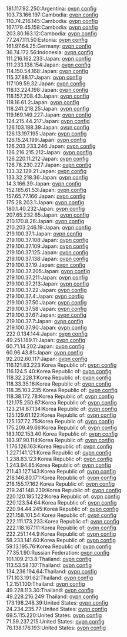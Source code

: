 181.117.92.250:Argentina: [ovpn config](vpn/181_117_92_250.ovpn)  
103.73.166.197:Cambodia: [ovpn config](vpn/103_73_166_197.ovpn)  
110.74.216.145:Cambodia: [ovpn config](vpn/110_74_216_145.ovpn)  
167.179.45.158:Cambodia: [ovpn config](vpn/167_179_45_158.ovpn)  
203.80.163.12:Cambodia: [ovpn config](vpn/203_80_163_12.ovpn)  
77.247.111.50:Estonia: [ovpn config](vpn/77_247_111_50.ovpn)  
161.97.64.25:Germany: [ovpn config](vpn/161_97_64_25.ovpn)  
36.74.172.56:Indonesia: [ovpn config](vpn/36_74_172_56.ovpn)  
111.216.162.233:Japan: [ovpn config](vpn/111_216_162_233.ovpn)  
111.233.138.154:Japan: [ovpn config](vpn/111_233_138_154.ovpn)  
114.150.54.168:Japan: [ovpn config](vpn/114_150_54_168.ovpn)  
115.37.88.17:Japan: [ovpn config](vpn/115_37_88_17.ovpn)  
117.109.59.32:Japan: [ovpn config](vpn/117_109_59_32.ovpn)  
118.13.224.198:Japan: [ovpn config](vpn/118_13_224_198.ovpn)  
118.157.208.43:Japan: [ovpn config](vpn/118_157_208_43.ovpn)  
118.16.61.2:Japan: [ovpn config](vpn/118_16_61_2.ovpn)  
118.241.218.25:Japan: [ovpn config](vpn/118_241_218_25.ovpn)  
119.169.149.227:Japan: [ovpn config](vpn/119_169_149_227.ovpn)  
124.215.44.217:Japan: [ovpn config](vpn/124_215_44_217.ovpn)  
126.103.188.39:Japan: [ovpn config](vpn/126_103_188_39.ovpn)  
126.13.197.195:Japan: [ovpn config](vpn/126_13_197_195.ovpn)  
126.15.24.199:Japan: [ovpn config](vpn/126_15_24_199.ovpn)  
126.203.233.246:Japan: [ovpn config](vpn/126_203_233_246.ovpn)  
126.216.215.212:Japan: [ovpn config](vpn/126_216_215_212.ovpn)  
126.220.11.212:Japan: [ovpn config](vpn/126_220_11_212.ovpn)  
126.78.230.227:Japan: [ovpn config](vpn/126_78_230_227.ovpn)  
133.32.129.21:Japan: [ovpn config](vpn/133_32_129_21.ovpn)  
133.32.218.36:Japan: [ovpn config](vpn/133_32_218_36.ovpn)  
14.3.166.39:Japan: [ovpn config](vpn/14_3_166_39.ovpn)  
152.165.61.53:Japan: [ovpn config](vpn/152_165_61_53.ovpn)  
157.65.77.166:Japan: [ovpn config](vpn/157_65_77_166.ovpn)  
175.28.203.1:Japan: [ovpn config](vpn/175_28_203_1.ovpn)  
180.1.40.232:Japan: [ovpn config](vpn/180_1_40_232.ovpn)  
207.65.232.65:Japan: [ovpn config](vpn/207_65_232_65.ovpn)  
210.170.8.26:Japan: [ovpn config](vpn/210_170_8_26.ovpn)  
210.203.246.19:Japan: [ovpn config](vpn/210_203_246_19.ovpn)  
219.100.37.1:Japan: [ovpn config](vpn/219_100_37_1.ovpn)  
219.100.37.108:Japan: [ovpn config](vpn/219_100_37_108.ovpn)  
219.100.37.109:Japan: [ovpn config](vpn/219_100_37_109.ovpn)  
219.100.37.125:Japan: [ovpn config](vpn/219_100_37_125.ovpn)  
219.100.37.138:Japan: [ovpn config](vpn/219_100_37_138.ovpn)  
219.100.37.19:Japan: [ovpn config](vpn/219_100_37_19.ovpn)  
219.100.37.205:Japan: [ovpn config](vpn/219_100_37_205.ovpn)  
219.100.37.211:Japan: [ovpn config](vpn/219_100_37_211.ovpn)  
219.100.37.213:Japan: [ovpn config](vpn/219_100_37_213.ovpn)  
219.100.37.22:Japan: [ovpn config](vpn/219_100_37_22.ovpn)  
219.100.37.4:Japan: [ovpn config](vpn/219_100_37_4.ovpn)  
219.100.37.50:Japan: [ovpn config](vpn/219_100_37_50.ovpn)  
219.100.37.58:Japan: [ovpn config](vpn/219_100_37_58.ovpn)  
219.100.37.67:Japan: [ovpn config](vpn/219_100_37_67.ovpn)  
219.100.37.7:Japan: [ovpn config](vpn/219_100_37_7.ovpn)  
219.100.37.90:Japan: [ovpn config](vpn/219_100_37_90.ovpn)  
222.0.134.144:Japan: [ovpn config](vpn/222_0_134_144.ovpn)  
49.251.189.11:Japan: [ovpn config](vpn/49_251_189_11.ovpn)  
60.71.14.202:Japan: [ovpn config](vpn/60_71_14_202.ovpn)  
60.96.43.81:Japan: [ovpn config](vpn/60_96_43_81.ovpn)  
92.202.60.117:Japan: [ovpn config](vpn/92_202_60_117.ovpn)  
116.121.83.223:Korea Republic of: [ovpn config](vpn/116_121_83_223.ovpn)  
116.124.5.40:Korea Republic of: [ovpn config](vpn/116_124_5_40.ovpn)  
118.32.228.1:Korea Republic of: [ovpn config](vpn/118_32_228_1.ovpn)  
118.33.35.16:Korea Republic of: [ovpn config](vpn/118_33_35_16.ovpn)  
118.35.103.235:Korea Republic of: [ovpn config](vpn/118_35_103_235.ovpn)  
118.38.172.78:Korea Republic of: [ovpn config](vpn/118_38_172_78.ovpn)  
121.175.250.67:Korea Republic of: [ovpn config](vpn/121_175_250_67.ovpn)  
123.214.67.134:Korea Republic of: [ovpn config](vpn/123_214_67_134.ovpn)  
125.129.61.122:Korea Republic of: [ovpn config](vpn/125_129_61_122.ovpn)  
125.137.72.75:Korea Republic of: [ovpn config](vpn/125_137_72_75.ovpn)  
175.209.49.66:Korea Republic of: [ovpn config](vpn/175_209_49_66.ovpn)  
183.102.153.40:Korea Republic of: [ovpn config](vpn/183_102_153_40.ovpn)  
183.97.90.114:Korea Republic of: [ovpn config](vpn/183_97_90_114.ovpn)  
1.176.126.163:Korea Republic of: [ovpn config](vpn/1_176_126_163.ovpn)  
1.227.141.121:Korea Republic of: [ovpn config](vpn/1_227_141_121.ovpn)  
1.238.83.123:Korea Republic of: [ovpn config](vpn/1_238_83_123.ovpn)  
1.243.94.85:Korea Republic of: [ovpn config](vpn/1_243_94_85.ovpn)  
211.43.127.143:Korea Republic of: [ovpn config](vpn/211_43_127_143.ovpn)  
218.146.80.171:Korea Republic of: [ovpn config](vpn/218_146_80_171.ovpn)  
218.155.17.162:Korea Republic of: [ovpn config](vpn/218_155_17_162.ovpn)  
219.241.148.239:Korea Republic of: [ovpn config](vpn/219_241_148_239.ovpn)  
220.120.185.122:Korea Republic of: [ovpn config](vpn/220_120_185_122.ovpn)  
220.123.54.64:Korea Republic of: [ovpn config](vpn/220_123_54_64.ovpn)  
220.94.44.245:Korea Republic of: [ovpn config](vpn/220_94_44_245.ovpn)  
221.158.101.54:Korea Republic of: [ovpn config](vpn/221_158_101_54.ovpn)  
222.111.173.233:Korea Republic of: [ovpn config](vpn/222_111_173_233.ovpn)  
222.118.167.111:Korea Republic of: [ovpn config](vpn/222_118_167_111.ovpn)  
222.251.144.9:Korea Republic of: [ovpn config](vpn/222_251_144_9.ovpn)  
58.233.141.60:Korea Republic of: [ovpn config](vpn/58_233_141_60.ovpn)  
59.13.195.76:Korea Republic of: [ovpn config](vpn/59_13_195_76.ovpn)  
77.35.1.90:Russian Federation: [ovpn config](vpn/77_35_1_90.ovpn)  
101.109.213.8:Thailand: [ovpn config](vpn/101_109_213_8.ovpn)  
113.53.58.137:Thailand: [ovpn config](vpn/113_53_58_137.ovpn)  
134.236.194.64:Thailand: [ovpn config](vpn/134_236_194_64.ovpn)  
171.103.191.62:Thailand: [ovpn config](vpn/171_103_191_62.ovpn)  
1.2.151.100:Thailand: [ovpn config](vpn/1_2_151_100.ovpn)  
49.228.113.30:Thailand: [ovpn config](vpn/49_228_113_30.ovpn)  
49.228.216.249:Thailand: [ovpn config](vpn/49_228_216_249.ovpn)  
173.198.248.39:United States: [ovpn config](vpn/173_198_248_39.ovpn)  
24.234.235.77:United States: [ovpn config](vpn/24_234_235_77.ovpn)  
69.5.115.220:United States: [ovpn config](vpn/69_5_115_220.ovpn)  
71.59.237.215:United States: [ovpn config](vpn/71_59_237_215.ovpn)  
76.138.176.193:United States: [ovpn config](vpn/76_138_176_193.ovpn)  
